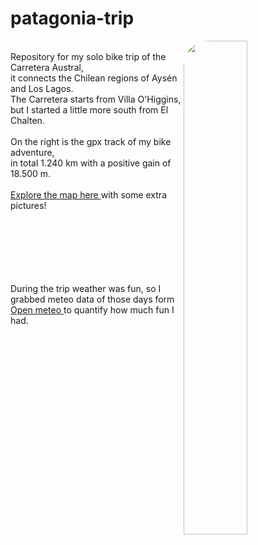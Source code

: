 # patagonia-trip

<img align="right" src="https://github.com/user-attachments/assets/9905ee4b-1a54-4562-8038-e2d5c2196f86" width="45%" style="border-radius: 40px;" />
<br>
Repository for my solo bike trip of the Carretera Austral,<br>
it connects the Chilean regions of Aysén and Los Lagos.<br>
The Carretera starts from Villa O'Higgins,<br>
but I started a little more south from El Chalten.<br>
<br>
On the right is the gpx track of my bike adventure,<br>
in total 1.240 km with a positive gain of 18.500 m.<br>
<br>
<a href="https://filippo1993.github.io/garmin-myruns/gps_trip.html" target="_blank">Explore the map here </a>
with some extra pictures!<br>
<br><br><br><br><br><br>

During the trip weather was fun, so I grabbed meteo data of those days form <a href="https://open-meteo.com" target="_blank">Open meteo </a> to quantify how much fun I had.



